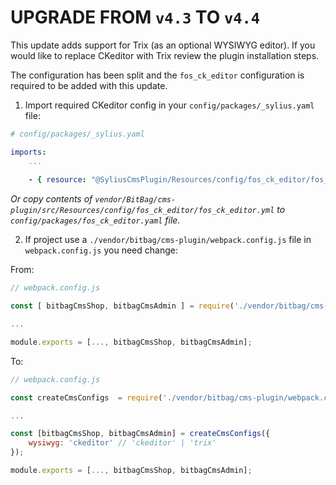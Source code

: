 # UPGRADE FROM `v4.3` TO `v4.4`

This update adds support for Trix (as an optional WYSIWYG editor). If you would like to replace CKeditor with Trix review the plugin installation steps.

The configuration has been split and the `fos_ck_editor` configuration is required to be added with this update.

1. Import required CKeditor config in your `config/packages/_sylius.yaml` file:
```yaml
# config/packages/_sylius.yaml

imports:
    ...
    
    - { resource: "@SyliusCmsPlugin/Resources/config/fos_ck_editor/fos_ck_editor.yml" }
```

*Or copy contents of `vendor/BitBag/cms-plugin/src/Resources/config/fos_ck_editor/fos_ck_editor.yml` to `config/packages/fos_ck_editor.yaml` file.*

2. If project use a `./vendor/bitbag/cms-plugin/webpack.config.js` file in `webpack.config.js` you need change:

From:
```js
// webpack.config.js

const [ bitbagCmsShop, bitbagCmsAdmin ] = require('./vendor/bitbag/cms-plugin/webpack.config.js')

...

module.exports = [..., bitbagCmsShop, bitbagCmsAdmin];
```

To:
```js
// webpack.config.js

const createCmsConfigs  = require('./vendor/bitbag/cms-plugin/webpack.config.js)

...

const [bitbagCmsShop, bitbagCmsAdmin] = createCmsConfigs({
    wysiwyg: 'ckeditor' // 'ckeditor' | 'trix'
});

module.exports = [..., bitbagCmsShop, bitbagCmsAdmin];
```
